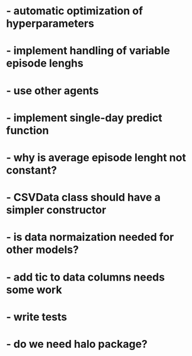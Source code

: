 
# - automatic optimization of hyperparameters
# - implement handling of variable episode lenghs
# - use other agents
# - implement single-day predict function
# - why is average episode lenght not constant?
# - CSVData class should have a simpler constructor
# - is data normaization needed for other models?
# - add tic to data columns needs some work
# - write tests
# - do we need halo package?